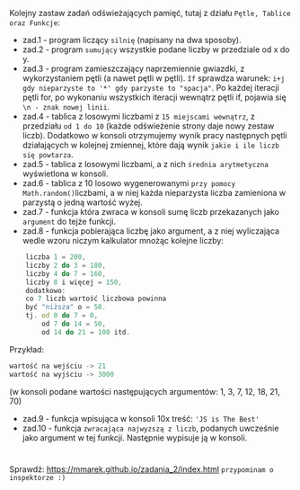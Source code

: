 Kolejny zastaw zadań odświeżających pamięć, tutaj z działu `Pętle, Tablice oraz Funkcje`:

- zad.1 - program liczący `silnię` (napisany na dwa sposoby).
- zad.2 - program `sumujący` wszystkie podane liczby w przedziale od x do y.
- zad.3 - program zamieszczający naprzemiennie gwiazdki, z wykorzystaniem pętli (a nawet pętli w pętli). `If` sprawdza 
warunek: `i+j gdy nieparzyste to '*' gdy parzyste to "spacja"`. Po każdej iteracji pętli for, po wykonaniu wszystkich 
iteracji wewnątrz pętli if, pojawia się `\n - znak nowej linii`.
- zad.4 - tablica z losowymi liczbami z `15 miejscami wewnątrz`, z przedziału `od 1 do 10` (każde odświeżenie strony 
daje nowy zestaw liczb). Dodatkowo w konsoli otrzymujemy wynik pracy następnych pętli działających w kolejnej zmiennej, 
które dają wynik `jakie i ile liczb się powtarza`.
- zad.5 - tablica z losowymi liczbami, a z nich `średnia arytmetyczna` wyświetlona w konsoli.
- zad.6 - tablica z 10 losowo wygenerowanymi `przy pomocy Math.random()`liczbami, a w niej każda nieparzysta liczba 
zamieniona w parzystą o jedną wartość wyżej.
- zad.7 - funkcja która zwraca w konsoli sumę liczb przekazanych jako `argument` do tejże funkcji.
- zad.8 - funkcja pobierająca liczbę jako argument, a z niej wyliczająca wedle wzoru niczym kalkulator mnożąc kolejne liczby: 
```JavaScript 
    liczba 1 = 200,
    liczby 2 do 3 = 180,
    liczby 4 do 7 = 160,
    liczby 8 i więcej = 150,
    dodatkowo:
    co 7 liczb wartość liczbowa powinna 
    być "niższa" o = 50.
    tj. od 0 do 7 = 0,
        od 7 do 14 = 50,
        od 14 do 21 = 100 itd.
```
Przykład:
```JavaScript
wartość na wejściu -> 21
wartość na wyjściu -> 3000
```
(w konsoli podane wartości następujących argumentów: 1, 3, 7, 12, 18, 21, 70)

- zad.9 - funkcja wpisująca w konsoli 10x treść: `'JS is The Best'`
- zad.10 - funkcja `zwracająca najwyzszą z liczb`, podanych uwcześnie jako argument w tej funkcji. 
Następnie wypisuje ją w konsoli.
#
Sprawdź:
https://mmarek.github.io/zadania_2/index.html
`przypominam o inspektorze :)`